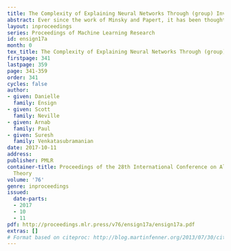 ```yaml
---
title: The Complexity of Explaining Neural Networks Through (group) Invariants
abstract: Ever since the work of Minsky and Papert, it has been thought that neural networks derive their effectiveness by finding representations of the data that are invariant with respect to the task. In other words, the representations eliminate components of the data that vary in a way that is irrelevant. These invariants are naturally expressed with respect to group operations, and thus an understanding of these groups is key to explaining the effectiveness of the neural network. Moreover, a line of work in deep learning has shown that explicit knowledge of group invariants can lead to more effective training results. \newline In this paper, we investigate the difficulty of discovering anything about these implicit invariants. Unfortunately, our main results are negative: we show that a variety of questions around investigating invariant representations are NP-hard, even in approximate settings. Moreover, these results do not depend on the kind of architecture used: in fact, our results follow as soon as the network architecture is powerful enough to be universal. The key idea behind our results is that if we can find the symmetries of a problem then we can solve it.
layout: inproceedings 
series: Proceedings of Machine Learning Research
id: ensign17a
month: 0
tex_title: The Complexity of Explaining Neural Networks Through (group) Invariants
firstpage: 341
lastpage: 359
page: 341-359
order: 341
cycles: false
author:
- given: Danielle
  family: Ensign
- given: Scott
  family: Neville
- given: Arnab
  family: Paul
- given: Suresh
  family: Venkatasubramanian
date: 2017-10-11
address: 
publisher: PMLR
container-title: Proceedings of the 28th International Conference on Algorithmic Learning
  Theory
volume: '76'
genre: inproceedings
issued:
  date-parts:
  - 2017
  - 10
  - 11
pdf: http://proceedings.mlr.press/v76/ensign17a/ensign17a.pdf
extras: []
# Format based on citeproc: http://blog.martinfenner.org/2013/07/30/citeproc-yaml-for-bibliographies/
---
```

